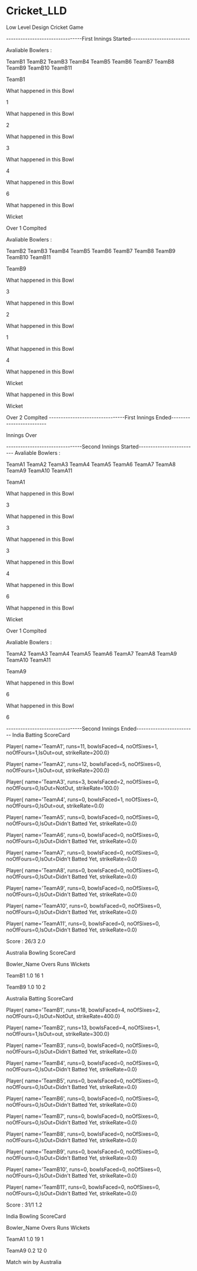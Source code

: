 # Cricket_LLD
Low Level Design Cricket Game

--------------------------------First Innings Started-------------------------

Avaliable Bowlers :

TeamB1 TeamB2 TeamB3 TeamB4 TeamB5 TeamB6 TeamB7 TeamB8 TeamB9 TeamB10 TeamB11 

TeamB1

What happened in this Bowl

1

What happened in this Bowl

2

What happened in this Bowl

3

What happened in this Bowl

4

What happened in this Bowl

6

What happened in this Bowl

Wicket

Over 1 Complted

Avaliable Bowlers :

TeamB2 TeamB3 TeamB4 TeamB5 TeamB6 TeamB7 TeamB8 TeamB9 TeamB10 TeamB11 

TeamB9

What happened in this Bowl

3

What happened in this Bowl

2

What happened in this Bowl

1

What happened in this Bowl

4

What happened in this Bowl

Wicket

What happened in this Bowl

Wicket

Over 2 Complted
--------------------------------First Innings Ended-------------------------

Innings Over

--------------------------------Second Innings Started-------------------------
Avaliable Bowlers :

TeamA1 TeamA2 TeamA3 TeamA4 TeamA5 TeamA6 TeamA7 TeamA8 TeamA9 TeamA10 TeamA11 

TeamA1

What happened in this Bowl

3

What happened in this Bowl

3

What happened in this Bowl

3

What happened in this Bowl

4

What happened in this Bowl

6

What happened in this Bowl

Wicket

Over 1 Complted

Avaliable Bowlers :

TeamA2 TeamA3 TeamA4 TeamA5 TeamA6 TeamA7 TeamA8 TeamA9 TeamA10 TeamA11 

TeamA9

What happened in this Bowl

6

What happened in this Bowl

6

--------------------------------Second Innings Ended-------------------------
India Batting ScoreCard

Player{ name='TeamA1', runs=11, bowlsFaced=4, noOfSixes=1, noOfFours=1,IsOut=out, strikeRate=200.0}

Player{ name='TeamA2', runs=12, bowlsFaced=5, noOfSixes=0, noOfFours=1,IsOut=out, strikeRate=200.0}

Player{ name='TeamA3', runs=3, bowlsFaced=2, noOfSixes=0, noOfFours=0,IsOut=NotOut, strikeRate=100.0}

Player{ name='TeamA4', runs=0, bowlsFaced=1, noOfSixes=0, noOfFours=0,IsOut=out, strikeRate=0.0}

Player{ name='TeamA5', runs=0, bowlsFaced=0, noOfSixes=0, noOfFours=0,IsOut=Didn't Batted Yet, strikeRate=0.0}

Player{ name='TeamA6', runs=0, bowlsFaced=0, noOfSixes=0, noOfFours=0,IsOut=Didn't Batted Yet, strikeRate=0.0}

Player{ name='TeamA7', runs=0, bowlsFaced=0, noOfSixes=0, noOfFours=0,IsOut=Didn't Batted Yet, strikeRate=0.0}

Player{ name='TeamA8', runs=0, bowlsFaced=0, noOfSixes=0, noOfFours=0,IsOut=Didn't Batted Yet, strikeRate=0.0}

Player{ name='TeamA9', runs=0, bowlsFaced=0, noOfSixes=0, noOfFours=0,IsOut=Didn't Batted Yet, strikeRate=0.0}

Player{ name='TeamA10', runs=0, bowlsFaced=0, noOfSixes=0, noOfFours=0,IsOut=Didn't Batted Yet, strikeRate=0.0}

Player{ name='TeamA11', runs=0, bowlsFaced=0, noOfSixes=0, noOfFours=0,IsOut=Didn't Batted Yet, strikeRate=0.0}

Score : 26/3  2.0

Australia Bowling ScoreCard

Bowler_Name     Overs      Runs     Wickets

TeamB1         1.0           16       1

TeamB9         1.0           10       2

Australia Batting ScoreCard

Player{ name='TeamB1', runs=18, bowlsFaced=4, noOfSixes=2, noOfFours=0,IsOut=NotOut, strikeRate=400.0}

Player{ name='TeamB2', runs=13, bowlsFaced=4, noOfSixes=1, noOfFours=1,IsOut=out, strikeRate=300.0}

Player{ name='TeamB3', runs=0, bowlsFaced=0, noOfSixes=0, noOfFours=0,IsOut=Didn't Batted Yet, strikeRate=0.0}

Player{ name='TeamB4', runs=0, bowlsFaced=0, noOfSixes=0, noOfFours=0,IsOut=Didn't Batted Yet, strikeRate=0.0}

Player{ name='TeamB5', runs=0, bowlsFaced=0, noOfSixes=0, noOfFours=0,IsOut=Didn't Batted Yet, strikeRate=0.0}

Player{ name='TeamB6', runs=0, bowlsFaced=0, noOfSixes=0, noOfFours=0,IsOut=Didn't Batted Yet, strikeRate=0.0}

Player{ name='TeamB7', runs=0, bowlsFaced=0, noOfSixes=0, noOfFours=0,IsOut=Didn't Batted Yet, strikeRate=0.0}

Player{ name='TeamB8', runs=0, bowlsFaced=0, noOfSixes=0, noOfFours=0,IsOut=Didn't Batted Yet, strikeRate=0.0}

Player{ name='TeamB9', runs=0, bowlsFaced=0, noOfSixes=0, noOfFours=0,IsOut=Didn't Batted Yet, strikeRate=0.0}

Player{ name='TeamB10', runs=0, bowlsFaced=0, noOfSixes=0, noOfFours=0,IsOut=Didn't Batted Yet, strikeRate=0.0}

Player{ name='TeamB11', runs=0, bowlsFaced=0, noOfSixes=0, noOfFours=0,IsOut=Didn't Batted Yet, strikeRate=0.0}

Score : 31/1  1.2

India Bowling ScoreCard

Bowler_Name     Overs      Runs     Wickets

TeamA1         1.0           19       1

TeamA9         0.2           12       0

Match win by Australia



